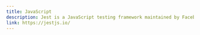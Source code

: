 ```yaml
---
title: JavaScript
description: Jest is a JavaScript testing framework maintained by Facebook, Inc., designed and built by Christoph Nakazawa with a focus on simplicity and support for large web applications. It works with projects using Babel, TypeScript, Node.js, React, Angular, Vue.js and Svelte.
link: https://jestjs.io/
---
```

